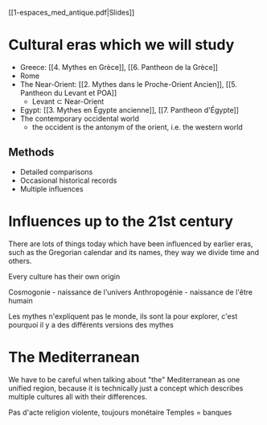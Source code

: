 [[1-espaces_med_antique.pdf|Slides]]
# Cultural eras which we will study
- Greece: [[4. Mythes en Grèce]], [[6. Pantheon de la Grèce]]
- Rome
- The Near-Orient: [[2. Mythes dans le Proche-Orient Ancien]], [[5. Pantheon du Levant et POA]]
	- Levant $\subset$ Near-Orient
- Egypt: [[3. Mythes en Égypte ancienne]], [[7. Pantheon d'Égypte]]
- The contemporary occidental world
	- the occident is the antonym of the orient, i.e. the western world

## Methods
- Detailed comparisons
- Occasional historical records
- Multiple influences

# Influences up to the 21st century
There are lots of things today which have been influenced by earlier eras, such as the Gregorian calendar and its names, they way we divide time and others.

Every culture has their own origin

Cosmogonie - naissance de l'univers
Anthropogénie - naissance de l'être humain

Les mythes n'expliquent pas le monde, ils sont la pour explorer, c'est pourquoi il y a des différents versions des mythes

# The Mediterranean
We have to be careful when talking about "the" Mediterranean as one unified region, because it is technically just a concept which describes multiple cultures all with their differences.

Pas d'acte religion violente, toujours monétaire
Temples = banques